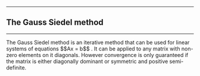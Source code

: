 
--------------
## The Gauss Siedel  method
----------

<p> The Gauss Siedel method is an iterative method that can be used for linear systems of equations $$Ax = b$$ . It can be applied to any matrix with non-zero elements on it diagonals. However convergence is only guaranteed if the matrix is either diagonally dominant or symmetric and positive semi-definite. </p>

